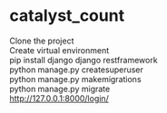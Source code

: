 # catalyst_count
Clone the project  
Create virtual environment  
pip install django django restframework  
python manage.py createsuperuser  
python manage.py makemigrations  
python manage.py migrate  
http://127.0.0.1:8000/login/
